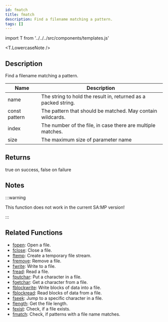 ```yaml
---
id: fmatch
title: fmatch
description: Find a filename matching a pattern.
tags: []
---
```


import T from '../../../src/components/templates.js'

<T.LowercaseNote />

## Description

Find a filename matching a pattern.

| Name          | Description                                                    |
| ------------- | -------------------------------------------------------------- |
| name          | The string to hold the result in, returned as a packed string. |
| const pattern | The pattern that should be matched. May contain wildcards.     |
| index         | The number of the file, in case there are multiple matches.    |
| size          | The maximum size of parameter name                             |

## Returns

true on success, false on failure

## Notes

:::warning

This function does not work in the current SA:MP version!

:::

## Related Functions

- [fopen](fopen): Open a file.
- [fclose](fclose): Close a file.
- [ftemp](ftemp): Create a temporary file stream.
- [fremove](fremove): Remove a file.
- [fwrite](fwrite): Write to a file.
- [fread](fread): Read a file.
- [fputchar](fputchar): Put a character in a file.
- [fgetchar](fgetchar): Get a character from a file.
- [fblockwrite](fblockwrite): Write blocks of data into a file.
- [fblockread](fblockread): Read blocks of data from a file.
- [fseek](fseek): Jump to a specific character in a file.
- [flength](flength): Get the file length.
- [fexist](fexist): Check, if a file exists.
- [fmatch](fmatch): Check, if patterns with a file name matches.
